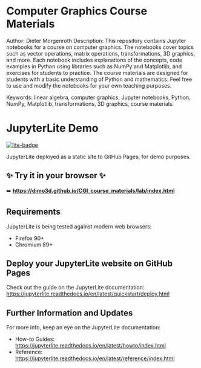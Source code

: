 

# Computer Graphics Course Materials

Author: Dieter Morgenroth
Description: This repository contains Jupyter notebooks for a course on computer graphics. The notebooks cover topics such as vector operations, matrix operations, transformations, 3D graphics, and more. Each notebook includes explanations of the concepts, code examples in Python using libraries such as NumPy and Matplotlib, and exercises for students to practice. The course materials are designed for students with a basic understanding of Python and mathematics. Feel free to use and modify the notebooks for your own teaching purposes.

Keywords: linear algebra, computer graphics, Jupyter notebooks, Python, NumPy, Matplotlib, transformations, 3D graphics, course materials.
# JupyterLite Demo

[![lite-badge](https://jupyterlite.rtfd.io/en/latest/_static/badge.svg)](https://jupyterlite.github.io/demo)

JupyterLite deployed as a static site to GitHub Pages, for demo purposes.

## ✨ Try it in your browser ✨

➡️ **https://dimo3d.github.io/CGI_course_materials/lab/index.html**


## Requirements

JupyterLite is being tested against modern web browsers:

- Firefox 90+
- Chromium 89+

## Deploy your JupyterLite website on GitHub Pages

Check out the guide on the JupyterLite documentation: https://jupyterlite.readthedocs.io/en/latest/quickstart/deploy.html

## Further Information and Updates

For more info, keep an eye on the JupyterLite documentation:

- How-to Guides: https://jupyterlite.readthedocs.io/en/latest/howto/index.html
- Reference: https://jupyterlite.readthedocs.io/en/latest/reference/index.html
